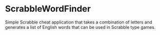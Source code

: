 # ScrabbleWordFinder
Simple Scrabble cheat application that takes a combination of letters and generates a list of English words that can be used in Scrabble type games.
